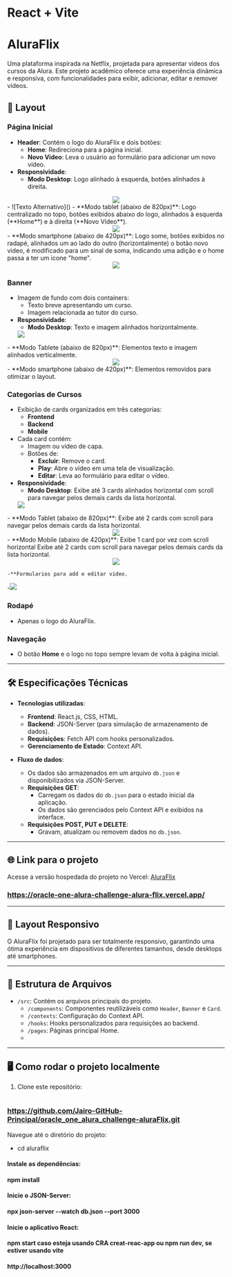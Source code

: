# React + Vite
# AluraFlix

Uma plataforma inspirada na Netflix, projetada para apresentar vídeos dos cursos da Alura. Este projeto acadêmico oferece uma experiência dinâmica e responsiva, com funcionalidades para exibir, adicionar, editar e remover vídeos. 

## 🚀 Layout

### Página Inicial
- **Header**: Contém o logo do AluraFlix e dois botões:
  - **Home**: Redireciona para a página inicial.
  - **Novo Vídeo**: Leva o usuário ao formulário para adicionar um novo vídeo.
- **Responsividade**:
  - **Modo Desktop**: Logo alinhado à esquerda, botões alinhados à direita.
<div align="center">
  <img src="https://github.com/Jairo-GitHub-Principal/oracle_one_alura_challenge-aluraFlix/blob/master/imgGithub/headerDesktop.jpg?raw=true"/>
</div>
  - ![Texto Alternativo]()
  - **Modo tablet (abaixo de 820px)**: Logo centralizado no topo, botões exibidos abaixo do logo, alinhados à esquerda (**Home**) e à direita (**Novo Vídeo**).
  <div align="center">
    <img src="https://github.com/Jairo-GitHub-Principal/oracle_one_alura_challenge-aluraFlix/blob/master/imgGithub/headerTablet.jpg?raw=true"/>
  </div>
   - **Modo smartphone (abaixo de 420px)**: Logo some, botões exibidos no radapé, alinhados  um ao lado do outro (horizontalmente) o botão novo video, é modificado para um sinal de soma, indicando uma adição  e o home passa a ter um icone "home".
<div align="center">
  <img src="https://github.com/Jairo-GitHub-Principal/oracle_one_alura_challenge-aluraFlix/blob/master/imgGithub/buttonMobileoficial.jpg?raw=true"/>
</div>

### Banner
- Imagem de fundo com dois containers:
  - Texto breve apresentando um curso.
  - Imagem relacionada ao tutor do curso.
- **Responsividade**:
  - **Modo Desktop**: Texto e imagem alinhados horizontalmente.
    <div align="center">
  <img src="https://github.com/Jairo-GitHub-Principal/oracle_one_alura_challenge-aluraFlix/blob/master/imgGithub/bannerDesktop.jpg?raw=true"/>
</div>
  - **Modo Tablete (abaixo de 820px)**: Elementos texto e imagem alinhados verticalmente.
   <div align="center">
  <img src="https://github.com/Jairo-GitHub-Principal/oracle_one_alura_challenge-aluraFlix/blob/master/imgGithub/bannerTablet.jpg?raw=true"/>
</div>
  - **Modo smartphone (abaixo de 420px)**: Elementos removidos para otimizar o layout.

### Categorias de Cursos
- Exibição de cards organizados em três categorias:
  - **Frontend**
  - **Backend**
  - **Mobile**
- Cada card contém:
  - Imagem ou vídeo de capa.
  - Botões de:
    - **Excluir**: Remove o card.
    - **Play**: Abre o vídeo em uma tela de visualização.
    - **Editar**: Leva ao formulário para editar o vídeo.
- **Responsividade**:
  - **Modo Desktop**: Exibe até 3 cards alinhados  horizontal com scroll  para navegar pelos demais cards da lista horizontal.
     <div align="center">
  <img src="https://github.com/Jairo-GitHub-Principal/oracle_one_alura_challenge-aluraFlix/blob/master/imgGithub/cardsDesktop.jpg?raw=true"/>
</div>
  - **Modo Tablet (abaixo de 820px)**: Exibe até 2 cards com scroll  para navegar pelos demais cards da lista horizontal.
    <div align="center">
  <img src="https://github.com/Jairo-GitHub-Principal/oracle_one_alura_challenge-aluraFlix/blob/master/imgGithub/cardsTablet.jpg?raw=true"/>
</div>
  - **Modo Mobile (abaixo de 420px)**: Exibe 1 card por vez com scroll horizontal Exibe até 2 cards com scroll  para navegar pelos demais cards da lista horizontal.
     <div align="center">
  <img src="https://github.com/Jairo-GitHub-Principal/oracle_one_alura_challenge-aluraFlix/blob/master/imgGithub/cardsSmartphone.jpg?raw=true"/>
</div>

    -**Formularios para add e editar video.
   -![](https://github.com/Jairo-GitHub-Principal/oracle_one_alura_challenge-aluraFlix/blob/master/imgGithub/addvideo.jpg?raw=true)

### Rodapé
- Apenas o logo do AluraFlix.

### Navegação
- O botão **Home** e o logo no topo sempre levam de volta à página inicial.

---

## 🛠️ Especificações Técnicas

- **Tecnologias utilizadas**:
  - **Frontend**: React.js, CSS, HTML.
  - **Backend**: JSON-Server (para simulação de armazenamento de dados).
  - **Requisições**: Fetch API com hooks personalizados.
  - **Gerenciamento de Estado**: Context API.
  
- **Fluxo de dados**:
  - Os dados são armazenados em um arquivo `db.json` e disponibilizados via JSON-Server.
  - **Requisições GET**:
    - Carregam os dados do `db.json` para o estado inicial da aplicação.
    - Os dados são gerenciados pelo Context API e exibidos na interface.
  - **Requisições POST, PUT e DELETE**:
    - Gravam, atualizam ou removem dados no `db.json`.

---

## 🌐 Link para o projeto
Acesse a versão hospedada do projeto no Vercel:
[AluraFlix](#)  
### https://oracle-one-alura-challenge-alura-flix.vercel.app/

---

## 📱 Layout Responsivo

O AluraFlix foi projetado para ser totalmente responsivo, garantindo uma ótima experiência em dispositivos de diferentes tamanhos, desde desktops até smartphones.

---

## 📂 Estrutura de Arquivos

- `/src`: Contém os arquivos principais do projeto.
  - `/components`: Componentes reutilizáveis como `Header`, `Banner` e `Card`.
  - `/contexts`: Configuração do Context API.
  - `/hooks`: Hooks personalizados para requisições ao backend.
  - `/pages`: Páginas principal Home.
  - 

---

## 🖥️ Como rodar o projeto localmente

1. Clone este repositório:
   ```bash
 ###  https://github.com/Jairo-GitHub-Principal/oracle_one_alura_challenge-aluraFlix.git
   
   Navegue até o diretório do projeto:
* cd aluraflix

#### Instale as dependências:

#### npm install

#### Inicie o JSON-Server:

#### npx json-server --watch db.json --port 3000
#### Inicie o aplicativo React:

#### npm start  caso esteja usando CRA creat-reac-app ou npm run dev, se estiver usando vite


#### http://localhost:3000

```bash

